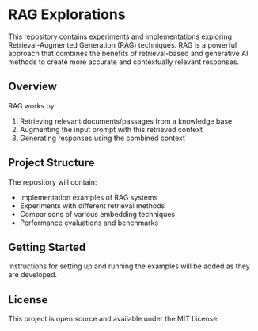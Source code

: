 # RAG Explorations

This repository contains experiments and implementations exploring Retrieval-Augmented Generation (RAG) techniques. RAG is a powerful approach that combines the benefits of retrieval-based and generative AI methods to create more accurate and contextually relevant responses.

## Overview

RAG works by:
1. Retrieving relevant documents/passages from a knowledge base
2. Augmenting the input prompt with this retrieved context
3. Generating responses using the combined context

## Project Structure

The repository will contain:
- Implementation examples of RAG systems
- Experiments with different retrieval methods
- Comparisons of various embedding techniques
- Performance evaluations and benchmarks

## Getting Started

Instructions for setting up and running the examples will be added as they are developed.

## License

This project is open source and available under the MIT License.